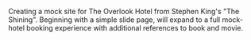 Creating a mock site for The Overlook Hotel from Stephen King's "The Shining". Beginning with a simple slide page, will expand to a full mock-hotel booking experience with additional references to book and movie.
